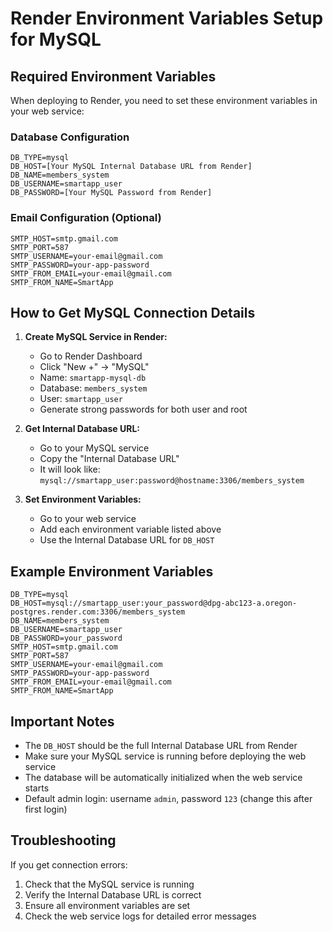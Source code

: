 # Render Environment Variables Setup for MySQL

## Required Environment Variables

When deploying to Render, you need to set these environment variables in your web service:

### Database Configuration
```
DB_TYPE=mysql
DB_HOST=[Your MySQL Internal Database URL from Render]
DB_NAME=members_system
DB_USERNAME=smartapp_user
DB_PASSWORD=[Your MySQL Password from Render]
```

### Email Configuration (Optional)
```
SMTP_HOST=smtp.gmail.com
SMTP_PORT=587
SMTP_USERNAME=your-email@gmail.com
SMTP_PASSWORD=your-app-password
SMTP_FROM_EMAIL=your-email@gmail.com
SMTP_FROM_NAME=SmartApp
```

## How to Get MySQL Connection Details

1. **Create MySQL Service in Render:**
   - Go to Render Dashboard
   - Click "New +" → "MySQL"
   - Name: `smartapp-mysql-db`
   - Database: `members_system`
   - User: `smartapp_user`
   - Generate strong passwords for both user and root

2. **Get Internal Database URL:**
   - Go to your MySQL service
   - Copy the "Internal Database URL"
   - It will look like: `mysql://smartapp_user:password@hostname:3306/members_system`

3. **Set Environment Variables:**
   - Go to your web service
   - Add each environment variable listed above
   - Use the Internal Database URL for `DB_HOST`

## Example Environment Variables

```
DB_TYPE=mysql
DB_HOST=mysql://smartapp_user:your_password@dpg-abc123-a.oregon-postgres.render.com:3306/members_system
DB_NAME=members_system
DB_USERNAME=smartapp_user
DB_PASSWORD=your_password
SMTP_HOST=smtp.gmail.com
SMTP_PORT=587
SMTP_USERNAME=your-email@gmail.com
SMTP_PASSWORD=your-app-password
SMTP_FROM_EMAIL=your-email@gmail.com
SMTP_FROM_NAME=SmartApp
```

## Important Notes

- The `DB_HOST` should be the full Internal Database URL from Render
- Make sure your MySQL service is running before deploying the web service
- The database will be automatically initialized when the web service starts
- Default admin login: username `admin`, password `123` (change this after first login)

## Troubleshooting

If you get connection errors:
1. Check that the MySQL service is running
2. Verify the Internal Database URL is correct
3. Ensure all environment variables are set
4. Check the web service logs for detailed error messages
